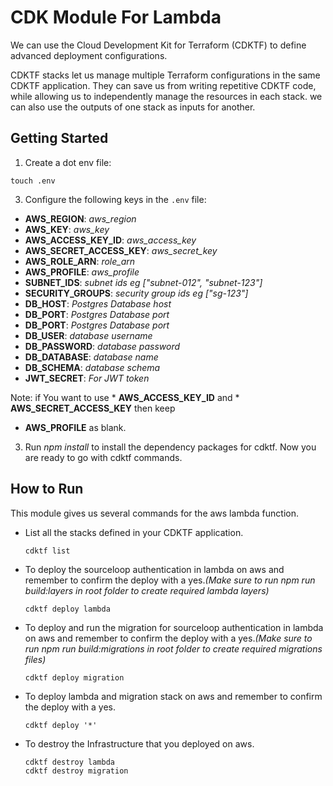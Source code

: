# CDK Module For Lambda

We can use the Cloud Development Kit for Terraform (CDKTF) to define advanced deployment configurations.

CDKTF stacks let us manage multiple Terraform configurations in the same CDKTF application. They can save us from writing repetitive CDKTF code, while allowing us to independently manage the resources in each stack. we can also use the outputs of one stack as inputs for another.

## Getting Started

1. Create a dot env file:  
  ```shell
  touch .env
  ```

3. Configure the following keys in the `.env` file:  
  * **AWS_REGION**: *aws_region*  
  * **AWS_KEY**: *aws_key*   
  * **AWS_ACCESS_KEY_ID**: *aws_access_key*
  * **AWS_SECRET_ACCESS_KEY**: *aws_secret_key*
  * **AWS_ROLE_ARN**: *role_arn*
  * **AWS_PROFILE**: *aws_profile*
  * **SUBNET_IDS**: *subnet ids eg ["subnet-012", "subnet-123"]* 
  * **SECURITY_GROUPS**: *security group ids eg ["sg-123"]* 
  * **DB_HOST**: *Postgres Database host* 
  * **DB_PORT**: *Postgres Database port* 
  * **DB_PORT**: *Postgres Database port* 
  * **DB_USER**: *database username*
  * **DB_PASSWORD**: *database password*
  * **DB_DATABASE**: *database name*
  * **DB_SCHEMA**: *database schema*
  * **JWT_SECRET**: *For JWT token*

  Note: if You want to use * **AWS_ACCESS_KEY_ID** and * **AWS_SECRET_ACCESS_KEY** then keep 
  * **AWS_PROFILE** as blank.

3. Run *npm install* to install the dependency packages for cdktf. Now you are ready to go with cdktf commands.

## How to Run
This module gives us several commands for the aws lambda function. 
* List all the stacks defined in your CDKTF application.  
  ```shell
  cdktf list
  ``` 
* To deploy the sourceloop authentication in lambda on aws and remember to confirm the deploy with a yes.*(Make sure to run npm run build:layers in root folder to create required lambda layers)*
  ```shell
  cdktf deploy lambda
  ```
* To deploy and run the migration for sourceloop authentication in lambda on aws and remember to confirm the deploy with a yes.*(Make sure to run npm run build:migrations in root folder to create required migrations files)*
  ```shell
  cdktf deploy migration
  ```

* To deploy lambda and migration stack on aws and remember to confirm the deploy with a yes.  
  ```shell
  cdktf deploy '*'
  ```
* To destroy the Infrastructure that you deployed on aws.  
  ```shell
  cdktf destroy lambda
  cdktf destroy migration
  ```
